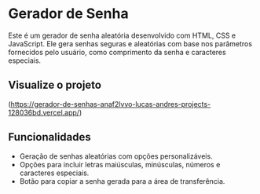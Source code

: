 # Gerador de Senha
Este é um gerador de senha aleatória desenvolvido com HTML, CSS e JavaScript. Ele gera senhas seguras e aleatórias com base nos parâmetros fornecidos pelo usuário, como comprimento da senha e caracteres especiais.

## Visualize o projeto
(https://gerador-de-senhas-anaf2lvyo-lucas-andres-projects-128036bd.vercel.app/)

## Funcionalidades
- Geração de senhas aleatórias com opções personalizáveis.
- Opções para incluir letras maiúsculas, minúsculas, números e caracteres especiais.
- Botão para copiar a senha gerada para a área de transferência.

